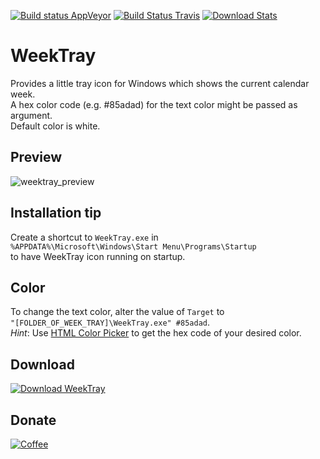 [![Build status AppVeyor](https://ci.appveyor.com/api/projects/status/vxx4ip40b8de9qt2?svg=true)](https://ci.appveyor.com/project/sebdotnet/weektray)
[![Build Status Travis](https://travis-ci.org/sebdotnet/WeekTray.svg?branch=master)](https://travis-ci.org/sebdotnet/WeekTray)
[![Download Stats](https://img.shields.io/sourceforge/dt/weektray.svg)](https://sourceforge.net/projects/weektray/files/latest/download)

# WeekTray

Provides a little tray icon for Windows which shows the current calendar week.  
A hex color code (e.g. #85adad) for the text color might be passed as argument.  
Default color is white.  


## Preview

![weektray_preview](http://sebdotnet.bplaced.net/weektray/weektray_preview.png)  


## Installation tip

Create a shortcut to `WeekTray.exe` in  
`%APPDATA%\Microsoft\Windows\Start Menu\Programs\Startup`  
to have WeekTray icon running on startup.  


## Color
To change the text color, alter the value of `Target` to  
`"[FOLDER_OF_WEEK_TRAY]\WeekTray.exe" #85adad`.  
*Hint*: Use [HTML Color Picker](https://www.w3schools.com/colors/colors_picker.asp) to get the hex code of your desired color.  


## Download
  
[![Download WeekTray](https://a.fsdn.com/con/app/sf-download-button)](https://sourceforge.net/projects/weektray/files/latest/download)  


## Donate
  
[![Coffee](http://sebdotnet.bplaced.net/misc/coffee.png)](https://ko-fi.com/K3K65B0H)